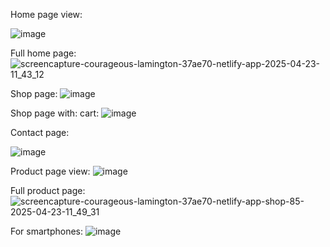 <bold>Home page view:<bold>

![image](https://github.com/user-attachments/assets/1c62d0be-8be6-4b9a-a935-9010fd3b5937)



Full home page:
![screencapture-courageous-lamington-37ae70-netlify-app-2025-04-23-11_43_12](https://github.com/user-attachments/assets/9a86f8b5-d4c3-458a-bd8c-8462f1e85d3f)


Shop page:
![image](https://github.com/user-attachments/assets/12c76bc6-102b-429b-9030-5a08207ae45b)



Shop page with: cart:
![image](https://github.com/user-attachments/assets/5c8c3f79-20ec-4648-8419-b37eb822dff6)



Contact page: 

![image](https://github.com/user-attachments/assets/e0d549b0-0155-407e-b8e8-de9cc68a71ed)



Product page view:
![image](https://github.com/user-attachments/assets/41588920-1ded-4429-b7c0-f3feab8192e2)



Full product page:
![screencapture-courageous-lamington-37ae70-netlify-app-shop-85-2025-04-23-11_49_31](https://github.com/user-attachments/assets/bd0a337f-45ce-447a-8c95-b70940aeceeb)



For smartphones:
![image](https://github.com/user-attachments/assets/ba4cd9b2-2f21-43f2-b77e-6e8d2a85bdb9)

